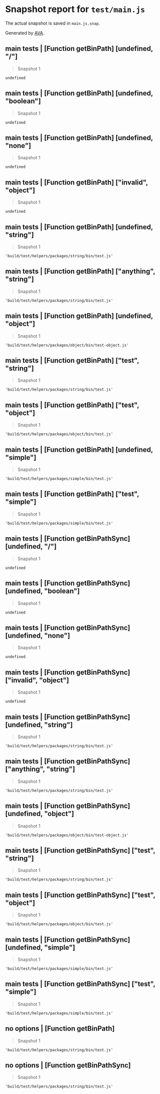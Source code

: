 # Snapshot report for `test/main.js`

The actual snapshot is saved in `main.js.snap`.

Generated by [AVA](https://avajs.dev).

## main tests | [Function getBinPath] [undefined, "/"]

> Snapshot 1

    undefined

## main tests | [Function getBinPath] [undefined, "boolean"]

> Snapshot 1

    undefined

## main tests | [Function getBinPath] [undefined, "none"]

> Snapshot 1

    undefined

## main tests | [Function getBinPath] ["invalid", "object"]

> Snapshot 1

    undefined

## main tests | [Function getBinPath] [undefined, "string"]

> Snapshot 1

    'build/test/helpers/packages/string/bin/test.js'

## main tests | [Function getBinPath] ["anything", "string"]

> Snapshot 1

    'build/test/helpers/packages/string/bin/test.js'

## main tests | [Function getBinPath] [undefined, "object"]

> Snapshot 1

    'build/test/helpers/packages/object/bin/test-object.js'

## main tests | [Function getBinPath] ["test", "string"]

> Snapshot 1

    'build/test/helpers/packages/string/bin/test.js'

## main tests | [Function getBinPath] ["test", "object"]

> Snapshot 1

    'build/test/helpers/packages/object/bin/test.js'

## main tests | [Function getBinPath] [undefined, "simple"]

> Snapshot 1

    'build/test/helpers/packages/simple/bin/test.js'

## main tests | [Function getBinPath] ["test", "simple"]

> Snapshot 1

    'build/test/helpers/packages/simple/bin/test.js'

## main tests | [Function getBinPathSync] [undefined, "/"]

> Snapshot 1

    undefined

## main tests | [Function getBinPathSync] [undefined, "boolean"]

> Snapshot 1

    undefined

## main tests | [Function getBinPathSync] [undefined, "none"]

> Snapshot 1

    undefined

## main tests | [Function getBinPathSync] ["invalid", "object"]

> Snapshot 1

    undefined

## main tests | [Function getBinPathSync] [undefined, "string"]

> Snapshot 1

    'build/test/helpers/packages/string/bin/test.js'

## main tests | [Function getBinPathSync] ["anything", "string"]

> Snapshot 1

    'build/test/helpers/packages/string/bin/test.js'

## main tests | [Function getBinPathSync] [undefined, "object"]

> Snapshot 1

    'build/test/helpers/packages/object/bin/test-object.js'

## main tests | [Function getBinPathSync] ["test", "string"]

> Snapshot 1

    'build/test/helpers/packages/string/bin/test.js'

## main tests | [Function getBinPathSync] ["test", "object"]

> Snapshot 1

    'build/test/helpers/packages/object/bin/test.js'

## main tests | [Function getBinPathSync] [undefined, "simple"]

> Snapshot 1

    'build/test/helpers/packages/simple/bin/test.js'

## main tests | [Function getBinPathSync] ["test", "simple"]

> Snapshot 1

    'build/test/helpers/packages/simple/bin/test.js'

## no options | [Function getBinPath]

> Snapshot 1

    'build/test/helpers/packages/string/bin/test.js'

## no options | [Function getBinPathSync]

> Snapshot 1

    'build/test/helpers/packages/string/bin/test.js'
